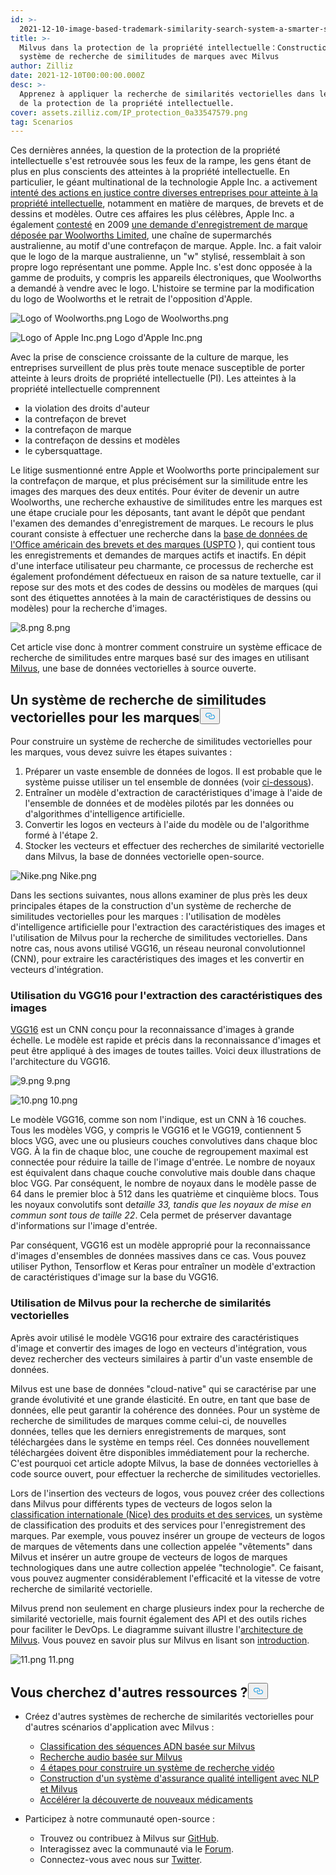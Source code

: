 ```yaml
---
id: >-
  2021-12-10-image-based-trademark-similarity-search-system-a-smarter-solution-to-ip-protection.md
title: >-
  Milvus dans la protection de la propriété intellectuelle：Construction d'un
  système de recherche de similitudes de marques avec Milvus
author: Zilliz
date: 2021-12-10T00:00:00.000Z
desc: >-
  Apprenez à appliquer la recherche de similarités vectorielles dans le secteur
  de la protection de la propriété intellectuelle.
cover: assets.zilliz.com/IP_protection_0a33547579.png
tag: Scenarios
---
```

<p>Ces dernières années, la question de la protection de la propriété intellectuelle s'est retrouvée sous les feux de la rampe, les gens étant de plus en plus conscients des atteintes à la propriété intellectuelle. En particulier, le géant multinational de la technologie Apple Inc. a activement <a href="https://en.wikipedia.org/wiki/Apple_Inc._litigation">intenté des actions en justice contre diverses entreprises pour atteinte à la propriété intellectuelle</a>, notamment en matière de marques, de brevets et de dessins et modèles. Outre ces affaires les plus célèbres, Apple Inc. a également <a href="https://www.smh.com.au/business/apple-bites-over-woolworths-logo-20091005-ghzr.html">contesté</a> en 2009 <a href="https://www.smh.com.au/business/apple-bites-over-woolworths-logo-20091005-ghzr.html">une demande d'enregistrement de marque déposée par Woolworths Limited</a>, une chaîne de supermarchés australienne, au motif d'une contrefaçon de marque.  Apple. Inc. a fait valoir que le logo de la marque australienne, un &quot;w&quot; stylisé, ressemblait à son propre logo représentant une pomme. Apple Inc. s'est donc opposée à la gamme de produits, y compris les appareils électroniques, que Woolworths a demandé à vendre avec le logo. L'histoire se termine par la modification du logo de Woolworths et le retrait de l'opposition d'Apple.</p>
<p>
  
   <span class="img-wrapper"> <img translate="no" src="https://assets.zilliz.com/Logo_of_Woolworths_b04ece5b20.png" alt="Logo of Woolworths.png" class="doc-image" id="logo-of-woolworths.png" />
   </span> <span class="img-wrapper"> <span>Logo de Woolworths.png</span> </span></p>
<p>
  
   <span class="img-wrapper"> <img translate="no" src="https://assets.zilliz.com/Logo_of_Apple_Inc_181e5bd5f8.png" alt="Logo of Apple Inc.png" class="doc-image" id="logo-of-apple-inc.png" />
   </span> <span class="img-wrapper"> <span>Logo d'Apple Inc.png</span> </span></p>
<p>Avec la prise de conscience croissante de la culture de marque, les entreprises surveillent de plus près toute menace susceptible de porter atteinte à leurs droits de propriété intellectuelle (PI). Les atteintes à la propriété intellectuelle comprennent</p>
<ul>
<li>la violation des droits d'auteur</li>
<li>la contrefaçon de brevet</li>
<li>la contrefaçon de marque</li>
<li>la contrefaçon de dessins et modèles</li>
<li>le cybersquattage.</li>
</ul>
<p>Le litige susmentionné entre Apple et Woolworths porte principalement sur la contrefaçon de marque, et plus précisément sur la similitude entre les images des marques des deux entités. Pour éviter de devenir un autre Woolworths, une recherche exhaustive de similitudes entre les marques est une étape cruciale pour les déposants, tant avant le dépôt que pendant l'examen des demandes d'enregistrement de marques. Le recours le plus courant consiste à effectuer une recherche dans la <a href="https://tmsearch.uspto.gov/search/search-information">base de données de l'Office américain des brevets et des marques (USPTO</a> ), qui contient tous les enregistrements et demandes de marques actifs et inactifs. En dépit d'une interface utilisateur peu charmante, ce processus de recherche est également profondément défectueux en raison de sa nature textuelle, car il repose sur des mots et des codes de dessins ou modèles de marques (qui sont des étiquettes annotées à la main de caractéristiques de dessins ou modèles) pour la recherche d'images.</p>
<p>
  
   <span class="img-wrapper"> <img translate="no" src="https://assets.zilliz.com/image_8_b2fff6ca11.png" alt="8.png" class="doc-image" id="8.png" />
   </span> <span class="img-wrapper"> <span>8.png</span> </span></p>
<p>Cet article vise donc à montrer comment construire un système efficace de recherche de similitudes entre marques basé sur des images en utilisant <a href="https://milvus.io">Milvus</a>, une base de données vectorielles à source ouverte.</p>
<h2 id="A-vector-similarity-search-system-for-trademarks" class="common-anchor-header">Un système de recherche de similitudes vectorielles pour les marques<button data-href="#A-vector-similarity-search-system-for-trademarks" class="anchor-icon" translate="no">
      <svg translate="no"
        aria-hidden="true"
        focusable="false"
        height="20"
        version="1.1"
        viewBox="0 0 16 16"
        width="16"
      >
        <path
          fill="#0092E4"
          fill-rule="evenodd"
          d="M4 9h1v1H4c-1.5 0-3-1.69-3-3.5S2.55 3 4 3h4c1.45 0 3 1.69 3 3.5 0 1.41-.91 2.72-2 3.25V8.59c.58-.45 1-1.27 1-2.09C10 5.22 8.98 4 8 4H4c-.98 0-2 1.22-2 2.5S3 9 4 9zm9-3h-1v1h1c1 0 2 1.22 2 2.5S13.98 12 13 12H9c-.98 0-2-1.22-2-2.5 0-.83.42-1.64 1-2.09V6.25c-1.09.53-2 1.84-2 3.25C6 11.31 7.55 13 9 13h4c1.45 0 3-1.69 3-3.5S14.5 6 13 6z"
        ></path>
      </svg>
    </button></h2><p>Pour construire un système de recherche de similitudes vectorielles pour les marques, vous devez suivre les étapes suivantes :</p>
<ol>
<li>Préparer un vaste ensemble de données de logos. Il est probable que le système puisse utiliser un tel ensemble de données (voir <a href="https://developer.uspto.gov/product/trademark-24-hour-box-and-supplemental">ci-dessous</a>).</li>
<li>Entraîner un modèle d'extraction de caractéristiques d'image à l'aide de l'ensemble de données et de modèles pilotés par les données ou d'algorithmes d'intelligence artificielle.</li>
<li>Convertir les logos en vecteurs à l'aide du modèle ou de l'algorithme formé à l'étape 2.</li>
<li>Stocker les vecteurs et effectuer des recherches de similarité vectorielle dans Milvus, la base de données vectorielle open-source.</li>
</ol>
<p>
  
   <span class="img-wrapper"> <img translate="no" src="https://assets.zilliz.com/trademark_system_e9700df555.png" alt="Nike.png" class="doc-image" id="nike.png" />
   </span> <span class="img-wrapper"> <span>Nike.png</span> </span></p>
<p>Dans les sections suivantes, nous allons examiner de plus près les deux principales étapes de la construction d'un système de recherche de similitudes vectorielles pour les marques : l'utilisation de modèles d'intelligence artificielle pour l'extraction des caractéristiques des images et l'utilisation de Milvus pour la recherche de similitudes vectorielles. Dans notre cas, nous avons utilisé VGG16, un réseau neuronal convolutionnel (CNN), pour extraire les caractéristiques des images et les convertir en vecteurs d'intégration.</p>
<h3 id="Using-VGG16-for-image-feature-extraction" class="common-anchor-header">Utilisation du VGG16 pour l'extraction des caractéristiques des images</h3><p><a href="https://medium.com/@mygreatlearning/what-is-vgg16-introduction-to-vgg16-f2d63849f615">VGG16</a> est un CNN conçu pour la reconnaissance d'images à grande échelle. Le modèle est rapide et précis dans la reconnaissance d'images et peut être appliqué à des images de toutes tailles. Voici deux illustrations de l'architecture du VGG16.</p>
<p>
  
   <span class="img-wrapper"> <img translate="no" src="https://assets.zilliz.com/vgg16_layers_9e621f62cc.png" alt="9.png" class="doc-image" id="9.png" />
   </span> <span class="img-wrapper"> <span>9.png</span> </span></p>
<p>
  
   <span class="img-wrapper"> <img translate="no" src="https://assets.zilliz.com/vgg16_architecture_992614e882.png" alt="10.png" class="doc-image" id="10.png" />
   </span> <span class="img-wrapper"> <span>10.png</span> </span></p>
<p>Le modèle VGG16, comme son nom l'indique, est un CNN à 16 couches. Tous les modèles VGG, y compris le VGG16 et le VGG19, contiennent 5 blocs VGG, avec une ou plusieurs couches convolutives dans chaque bloc VGG. À la fin de chaque bloc, une couche de regroupement maximal est connectée pour réduire la taille de l'image d'entrée. Le nombre de noyaux est équivalent dans chaque couche convolutive mais double dans chaque bloc VGG. Par conséquent, le nombre de noyaux dans le modèle passe de 64 dans le premier bloc à 512 dans les quatrième et cinquième blocs. Tous les noyaux convolutifs sont de<em>taille 33, tandis que les noyaux de mise en commun sont tous de taille 22</em>. Cela permet de préserver davantage d'informations sur l'image d'entrée.</p>
<p>Par conséquent, VGG16 est un modèle approprié pour la reconnaissance d'images d'ensembles de données massives dans ce cas. Vous pouvez utiliser Python, Tensorflow et Keras pour entraîner un modèle d'extraction de caractéristiques d'image sur la base du VGG16.</p>
<h3 id="Using-Milvus-for-vector-similarity-search" class="common-anchor-header">Utilisation de Milvus pour la recherche de similarités vectorielles</h3><p>Après avoir utilisé le modèle VGG16 pour extraire des caractéristiques d'image et convertir des images de logo en vecteurs d'intégration, vous devez rechercher des vecteurs similaires à partir d'un vaste ensemble de données.</p>
<p>Milvus est une base de données "cloud-native" qui se caractérise par une grande évolutivité et une grande élasticité. En outre, en tant que base de données, elle peut garantir la cohérence des données. Pour un système de recherche de similitudes de marques comme celui-ci, de nouvelles données, telles que les derniers enregistrements de marques, sont téléchargées dans le système en temps réel. Ces données nouvellement téléchargées doivent être disponibles immédiatement pour la recherche. C'est pourquoi cet article adopte Milvus, la base de données vectorielles à code source ouvert, pour effectuer la recherche de similitudes vectorielles.</p>
<p>Lors de l'insertion des vecteurs de logos, vous pouvez créer des collections dans Milvus pour différents types de vecteurs de logos selon la <a href="https://en.wikipedia.org/wiki/International_(Nice)_Classification_of_Goods_and_Services">classification internationale (Nice) des produits et des services</a>, un système de classification des produits et des services pour l'enregistrement des marques. Par exemple, vous pouvez insérer un groupe de vecteurs de logos de marques de vêtements dans une collection appelée &quot;vêtements&quot; dans Milvus et insérer un autre groupe de vecteurs de logos de marques technologiques dans une autre collection appelée &quot;technologie&quot;. Ce faisant, vous pouvez augmenter considérablement l'efficacité et la vitesse de votre recherche de similarité vectorielle.</p>
<p>Milvus prend non seulement en charge plusieurs index pour la recherche de similarité vectorielle, mais fournit également des API et des outils riches pour faciliter le DevOps. Le diagramme suivant illustre l'<a href="https://milvus.io/docs/v2.0.x/architecture_overview.md">architecture de Milvus</a>. Vous pouvez en savoir plus sur Milvus en lisant son <a href="https://milvus.io/docs/v2.0.x/overview.md">introduction</a>.</p>
<p>
  
   <span class="img-wrapper"> <img translate="no" src="https://assets.zilliz.com/milvus_architecture_ea45a5ab53.png" alt="11.png" class="doc-image" id="11.png" />
   </span> <span class="img-wrapper"> <span>11.png</span> </span></p>
<h2 id="Looking-for-more-resources" class="common-anchor-header">Vous cherchez d'autres ressources ?<button data-href="#Looking-for-more-resources" class="anchor-icon" translate="no">
      <svg translate="no"
        aria-hidden="true"
        focusable="false"
        height="20"
        version="1.1"
        viewBox="0 0 16 16"
        width="16"
      >
        <path
          fill="#0092E4"
          fill-rule="evenodd"
          d="M4 9h1v1H4c-1.5 0-3-1.69-3-3.5S2.55 3 4 3h4c1.45 0 3 1.69 3 3.5 0 1.41-.91 2.72-2 3.25V8.59c.58-.45 1-1.27 1-2.09C10 5.22 8.98 4 8 4H4c-.98 0-2 1.22-2 2.5S3 9 4 9zm9-3h-1v1h1c1 0 2 1.22 2 2.5S13.98 12 13 12H9c-.98 0-2-1.22-2-2.5 0-.83.42-1.64 1-2.09V6.25c-1.09.53-2 1.84-2 3.25C6 11.31 7.55 13 9 13h4c1.45 0 3-1.69 3-3.5S14.5 6 13 6z"
        ></path>
      </svg>
    </button></h2><ul>
<li><p>Créez d'autres systèmes de recherche de similarités vectorielles pour d'autres scénarios d'application avec Milvus :</p>
<ul>
<li><a href="https://milvus.io/blog/dna-sequence-classification-based-on-milvus.md">Classification des séquences ADN basée sur Milvus</a></li>
<li><a href="https://milvus.io/blog/audio-retrieval-based-on-milvus.md">Recherche audio basée sur Milvus</a></li>
<li><a href="https://milvus.io/blog/building-video-search-system-with-milvus.md">4 étapes pour construire un système de recherche vidéo</a></li>
<li><a href="https://milvus.io/blog/building-intelligent-chatbot-with-nlp-and-milvus.md">Construction d'un système d'assurance qualité intelligent avec NLP et Milvus</a></li>
<li><a href="https://milvus.io/blog/molecular-structure-similarity-with-milvus.md">Accélérer la découverte de nouveaux médicaments</a></li>
</ul></li>
<li><p>Participez à notre communauté open-source :</p>
<ul>
<li>Trouvez ou contribuez à Milvus sur <a href="https://bit.ly/307b7jC">GitHub</a>.</li>
<li>Interagissez avec la communauté via le <a href="https://bit.ly/3qiyTEk">Forum</a>.</li>
<li>Connectez-vous avec nous sur <a href="https://bit.ly/3ob7kd8">Twitter</a>.</li>
</ul></li>
</ul>

